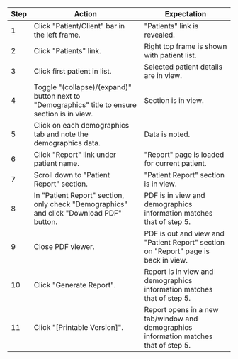 <table>
  <thead>
    <tr>
      <th align="center">Step</th>
      <th align="center">Action</th>
      <th align="center">Expectation</th>
    </tr>
  </thead>
  <tbody>
    <tr>
      <td>1</td>
      <td>Click &quot;Patient/Client&quot; bar in the left frame.</td>
      <td>&quot;Patients&quot; link is revealed.</td>
    </tr>
    <tr>
      <td>2</td>
      <td>Click &quot;Patients&quot; link.</td>
      <td>Right top frame is shown with patient list.</td>
    </tr>
    <tr>
      <td>3</td>
      <td>Click first patient in list.</td>
      <td>Selected patient details are in view.</td>
    </tr>
    <tr>
      <td>4</td>
      <td>Toggle &quot;(collapse)/(expand)&quot; button next to &quot;Demographics&quot; title to ensure section is in view.</td>
      <td>Section is in view.</td>
    </tr>
    <tr>
      <td>5</td>
      <td>Click on each demographics tab and note the demographics data.</td>
      <td>Data is noted.</td>
    </tr>
    <tr>
      <td>6</td>
      <td>Click &quot;Report&quot; link under patient name.</td>
      <td>&quot;Report&quot; page is loaded for current patient.</td>
    </tr>
    <tr>
      <td>7</td>
      <td>Scroll down to &quot;Patient Report&quot; section.</td>
      <td>&quot;Patient Report&quot; section is in view.</td>
    </tr>
    <tr>
      <td>8</td>
      <td>In &quot;Patient Report&quot; section, only check &quot;Demographics&quot; and click &quot;Download PDF&quot; button.</td>
      <td>PDF is in view and demographics information matches that of step 5.</td>
    </tr>
    <tr>
      <td>9</td>
      <td>Close PDF viewer.</td>
      <td>PDF is out and view and &quot;Patient Report&quot; section on &quot;Report&quot; page is back in view.</td>
    </tr>
    <tr>
      <td>10</td>
      <td>Click &quot;Generate Report&quot;.</td>
      <td>Report is in view and demographics information matches that of step 5.</td>
    </tr>
    <tr>
      <td>11</td>
      <td>Click &quot;[Printable Version]&quot;.</td>
      <td>Report opens in a new tab/window and demographics information matches that of step 5.</td>
    </tr>
  </tbody>
</table>
